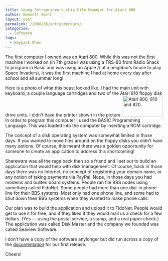 ```yaml
---
title: Young Entrepreneurs ship File Manager for Atari 800
author: Bennett Smith
layout: post
permalink: /2008/05/entrepreneurs/
categories:
  - Software
tags:
  - Wayback When
---
```

The first computer I owned was an Atari 800. While this was not the first machine I worked on (in 7th grade I was using a TRS-80 from Radio Shack to program in Basic and was using an Apple // at a neighbor’s house to play Space Invaders), it was the first machine I had at home every day after school and all summer long!

Here is a photo of what this beast looked like. I had the main unit with keyboard, a couple language cartridges and two of the Atari 810 floppy disk drive units. I didn’t have the printer shown in the picture. [<img src="http://idvlpsw.files.wordpress.com/2008/05/atari800-810-820.jpg?w=128" alt="Atari 800, 810 and 820." width="128" height="66" class="alignright size-thumbnail wp-image-64" />][1] In order to program this computer I used the BASIC Programming Language. This was loaded into the computer by inserting a ROM cartridge.

The concept of a disk operating system was somewhat limited in those days. If you wanted to move files around on the floppy disks you didn’t have many options. Of course, this meant there was a golden opportunity for someone to create an application to address this shortcoming!

Shareware was all the rage back then so a friend and I set out to build an application that would help with disk management. Of course, back in those days there was no Internet, no concept of registering your domain name, or any notion of taking payments via PayPal. Nope, in those days you had modems and buliten board systems. People ran file BBS nodes using something called FidoNet. Some people had more than one dial-in phone line for their BBS systems. Most only had one phone line, and some had to shut down their BBS systems when they wanted to make phone calls.

Our plan was to build the application and upload it to FidoNet. People would get to use it for free, and if they liked it they would mail us a check for a few dollars. (Yes — using the postal service, a stamp, and a real paper check.) The application was called Disk Master and the company we founded was called Seaview Software.

I don’t have a copy of the software anylonger but did run across a copy of the [documentation][2] for our first release.

Cheers!


 [1]: http://idvlpsw.files.wordpress.com/2008/05/atari800-810-820.jpg
 [2]: http://idvlpsw.files.wordpress.com/2008/05/disk-master-10-seaview-software.pdf
